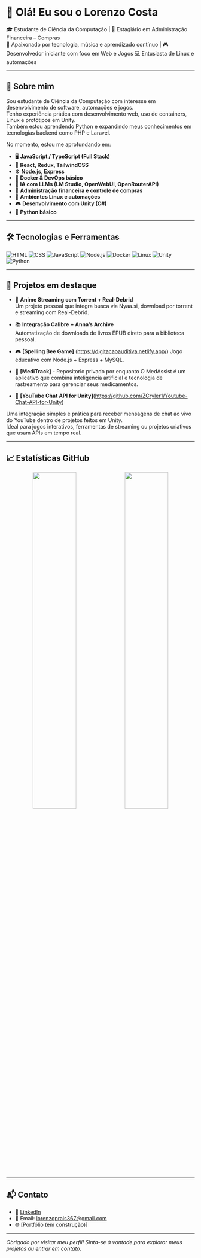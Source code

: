 # 👋 Olá! Eu sou o Lorenzo Costa

🎓 Estudante de Ciência da Computação | 💼 Estagiário em Administração Financeira – Compras  
🎸 Apaixonado por tecnologia, música e aprendizado contínuo | 🎮 Desenvolvedor iniciante com foco em Web e Jogos
💻 Entusiasta de Linux e automações

---

## 🧠 Sobre mim

Sou estudante de Ciência da Computação com interesse em desenvolvimento de software, automações e jogos.  
Tenho experiência prática com desenvolvimento web, uso de containers, Linux e protótipos em Unity.  
Também estou aprendendo Python e expandindo meus conhecimentos em tecnologias backend como PHP e Laravel.

No momento, estou me aprofundando em:


- 🖥️ **JavaScript / TypeScript (Full Stack)**  
- 🎨 **React, Redux, TailwindCSS**  
- ⚙️ **Node.js, Express**  
- 🐳 **Docker & DevOps básico**  
- 🧠 **IA com LLMs (LM Studio, OpenWebUI, OpenRouterAPI)**  
- 🧾 **Administração financeira e controle de compras**
- 🐧 **Ambientes Linux e automações**
- 🎮 **Desenvolvimento com Unity (C#)**
- 🐍 **Python básico**

---

## 🛠️ Tecnologias e Ferramentas

![HTML](https://img.shields.io/badge/HTML5-E34F26?style=flat&logo=html5&logoColor=white)
![CSS](https://img.shields.io/badge/CSS3-1572B6?style=flat&logo=css3&logoColor=white)
![JavaScript](https://img.shields.io/badge/JavaScript-F7DF1E?style=flat&logo=javascript&logoColor=black)
![Node.js](https://img.shields.io/badge/Node.js-339933?style=flat&logo=nodedotjs&logoColor=white)
![Docker](https://img.shields.io/badge/Docker-2496ED?style=flat&logo=docker&logoColor=white)
![Linux](https://img.shields.io/badge/Linux-FCC624?style=flat&logo=linux&logoColor=black)
![Unity](https://img.shields.io/badge/Unity-000000?style=flat&logo=unity&logoColor=white)
![Python](https://img.shields.io/badge/Python-3776AB?style=flat&logo=python&logoColor=white)

---

## 📌 Projetos em destaque

- 🔎 **Anime Streaming com Torrent + Real-Debrid**  
  Um projeto pessoal que integra busca via Nyaa.si, download por torrent e streaming com Real-Debrid.

- 📚 **Integração Calibre + Anna’s Archive**  
  Automatização de downloads de livros EPUB direto para a biblioteca pessoal.

- 🎮 **[Spelling Bee Game]** (https://digitacaoauditiva.netlify.app/)
  Jogo educativo com Node.js + Express + MySQL.
  
- 💊 **[MediTrack]** - Repositorio privado por enquanto
  O MedAssist é um aplicativo que combina inteligência artificial e tecnologia de rastreamento para gerenciar seus medicamentos.

- 🎥 **[YouTube Chat API for Unity]**(https://github.com/ZCryler1/Youtube-Chat-API-for-Unity)

Uma integração simples e prática para receber mensagens de chat ao vivo do YouTube dentro de projetos feitos em Unity.  
Ideal para jogos interativos, ferramentas de streaming ou projetos criativos que usam APIs em tempo real.


---

## 📈 Estatísticas GitHub

<p align="center">
  <img src="https://github-readme-stats.vercel.app/api?username=ZCryler1&show_icons=true&theme=github_dark&hide_border=true" width="48%" />
  <img src="https://github-readme-streak-stats.herokuapp.com?user=ZCryler1&theme=github-dark&hide_border=true" width="48%" />
</p>

---

## 📬 Contato

- 💼 [LinkedIn](https://www.linkedin.com/in/lorenzo-costa-prais/)
- 📧 Email: lorenzoprais367@gmail.com
- 🌐 [Portfólio (em construção)]

---

_Obrigado por visitar meu perfil! Sinta-se à vontade para explorar meus projetos ou entrar em contato._

